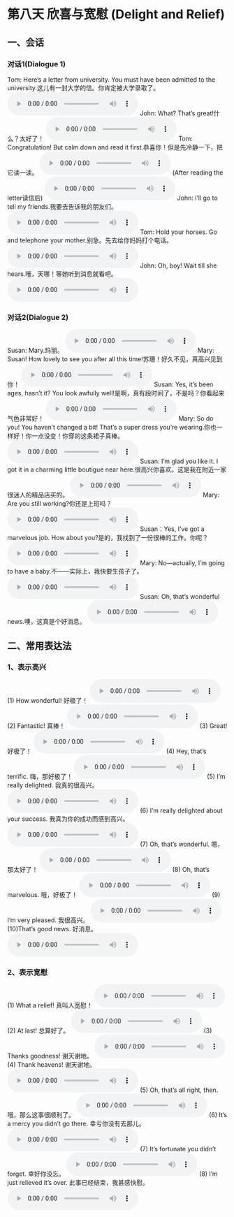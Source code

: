 # 第八天 欣喜与宽慰 (Delight and Relief)

## 一、会话

### 对话1(Dialogue 1)

Tom: Here’s a letter from university. You must have been admitted to the university.这儿有一封大学的信。你肯定被大学录取了。
<audio src="/audio/class8/08-01-01-01.mp3" controls="true"></audio>
John: What? That’s great!什么？太好了！
<audio src="/audio/class8/08-01-01-02.mp3" controls="true"></audio>
Tom: Congratulation! But calm down and read it first.恭喜你！但是先冷静一下，把它读一读。
<audio src="/audio/class8/08-01-01-03.mp3" controls="true"></audio>
(After reading the letter读信后)
<audio src="/audio/class8/08-01-01-04.mp3" controls="true"></audio>
John: I’ll go to tell my friends.我要去告诉我的朋友们。
<audio src="/audio/class8/08-01-01-05.mp3" controls="true"></audio>
Tom: Hold your horses. Go and telephone your mother.别急。先去给你妈妈打个电话。
<audio src="/audio/class8/08-01-01-06.mp3" controls="true"></audio>
John: Oh, boy! Wait till she hears.哦，天哪！等她听到消息就看吧。
<audio src="/audio/class8/08-01-01-07.mp3" controls="true"></audio>

### 对话2(Dialogue 2)

Susan: Mary.玛丽。
<audio src="/audio/class8/08-01-02-01.mp3" controls="true"></audio>
Mary: Susan! How lovely to see you after all this time!苏珊！好久不见，真高兴见到你！
<audio src="/audio/class8/08-01-02-02.mp3" controls="true"></audio>
Susan: Yes, it’s been ages, hasn’t it? You look awfully well!是啊，真有段时间了，不是吗？你看起来气色非常好！
<audio src="/audio/class8/08-01-02-03.mp3" controls="true"></audio>
Mary: So do you! You haven’t changed a bit! That’s a super dress you’re wearing.你也一样好！你一点没变！你穿的这条裙子真棒。
<audio src="/audio/class8/08-01-02-04.mp3" controls="true"></audio>
Susan: I’m glad you like it. I got it in a charming little boutigue near here.很高兴你喜欢。这是我在附近一家很迷人的精品店买的。
<audio src="/audio/class8/08-01-02-05.mp3" controls="true"></audio>
Mary: Are you still working?你还是上班吗？
<audio src="/audio/class8/08-01-02-06.mp3" controls="true"></audio>
Susan：Yes, I’ve got a marvelous job. How about you?是的，我找到了一份很棒的工作。你呢？
<audio src="/audio/class8/08-01-02-07.mp3" controls="true"></audio>
Mary: No―actually, I’m going to have a baby.不——实际上，我快要生孩子了。
<audio src="/audio/class8/08-01-02-08.mp3" controls="true"></audio>
Susan: Oh, that’s wonderful news.噢，这真是个好消息。
<audio src="/audio/class8/08-01-02-09.mp3" controls="true"></audio>

## 二、常用表达法

### 1、表示高兴

(1) How wonderful! 好极了！
<audio src="/audio/class8/08-02-01-01.mp3" controls="true"></audio>
(2) Fantastic! 真棒！
<audio src="/audio/class8/08-02-01-02.mp3" controls="true"></audio>
(3) Great! 好极了！
<audio src="/audio/class8/08-02-01-03.mp3" controls="true"></audio>
(4) Hey, that’s terrific. 嗨，那好极了！
<audio src="/audio/class8/08-02-01-04.mp3" controls="true"></audio>
(5) I’m really delighted. 我真的很高兴。
<audio src="/audio/class8/08-02-01-05.mp3" controls="true"></audio>
(6) I’m really delighted about your success. 我真为你的成功而感到高兴。
<audio src="/audio/class8/08-02-01-06.mp3" controls="true"></audio>
(7) Oh, that’s wonderful. 嗯，那太好了！
<audio src="/audio/class8/08-02-01-07.mp3" controls="true"></audio>
(8) Oh, that’s marvelous. 哦，好极了！
<audio src="/audio/class8/08-02-01-08.mp3" controls="true"></audio>
(9) I’m very pleased. 我很高兴。
<audio src="/audio/class8/08-02-01-09.mp3" controls="true"></audio>
(10)That’s good news. 好消息。
<audio src="/audio/class8/08-02-01-10.mp3" controls="true"></audio>

### 2、表示宽慰

(1) What a relief! 真叫人宽慰！
<audio src="/audio/class8/08-02-02-01.mp3" controls="true"></audio>
(2) At last! 总算好了。
<audio src="/audio/class8/08-02-02-02.mp3" controls="true"></audio>
(3) Thanks goodness! 谢天谢地。
<audio src="/audio/class8/08-02-02-03.mp3" controls="true"></audio>
(4) Thank heavens! 谢天谢地。
<audio src="/audio/class8/08-02-02-04.mp3" controls="true"></audio>
(5) Oh, that’s all right, then. 哦，那么这事很顺利了。
<audio src="/audio/class8/08-02-02-05.mp3" controls="true"></audio>
(6) It’s a mercy you didn’t go there. 幸亏你没有去那儿。
<audio src="/audio/class8/08-02-02-06.mp3" controls="true"></audio>
(7) It’s fortunate you didn’t forget. 幸好你没忘。
<audio src="/audio/class8/08-02-02-07.mp3" controls="true"></audio>
(8) I’m just relieved it’s over. 此事已经结束，我甚感快慰。
<audio src="/audio/class8/08-02-02-08.mp3" controls="true"></audio>




